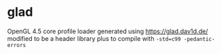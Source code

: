 # glad
OpenGL 4.5 core profile loader generated using https://glad.dav1d.de/ modified to be a header library plus to compile with `-std=c99 -pedantic-errors`

